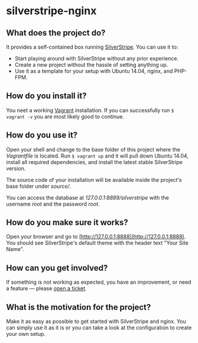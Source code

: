 # silverstripe-nginx

## What does the project do?

It provides a self-contained box running [SilverStripe](http://www.silverstripe.org).
You can use it to:

* Start playing around with SilverStripe without any prior experience.
* Create a new project without the hassle of setting anything up.
* Use it as a template for your setup with Ubuntu 14.04, nginx, and PHP-FPM.


## How do you install it?

You neet a working [Vagrant](http://www.vagrantup.com) installation.
If you can successfully run ``$ vagrant -v`` you are most likely good to continue.


## How do you use it?

Open your shell and change to the base folder of this project where the *Vagrantfile* is located.
Run ``$ vagrant up`` and it will pull down Ubuntu 14.04, install all required dependencies, and install the latest stable SilverStripe version.

The source code of your installation will be available inside the project's base folder under *source/*.

You can access the database at *127.0.0.1:8889/silverstripe* with the username *root* and the password *root*.


## How do you make sure it works?

Open your browser and go to [http://127.0.0.1:8888](http://127.0.0.1:8888).
You should see SilverStripe's default theme with the header text "Your Site Name".


## How can you get involved?

If something is not working as expected, you have an improvement, or need a feature — please [open a ticket](https://github.com/xeraa/silverstripe-nginx/issues).


## What is the motivation for the project?

Make it as easy as possible to get started with SilverStripe and nginx.
You can simply use it as it is or you can take a look at the configuration to create your own setup.

